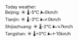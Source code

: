 Today weather:  
Beijing: ☀️ 🌡️-5°C 🌬️0km/h  
Tianjin: ☀️ 🌡️-3°C 🌬️↙0km/h  
Shijiazhuang: ☀️ 🌡️-2°C 🌬️↘7km/h  
Tangshan: ☀️ 🌡️+0°C 🌬️←10km/h  
